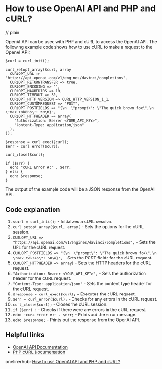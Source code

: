 # How to use OpenAI API and PHP and cURL?
// plain

OpenAI API can be used with PHP and cURL to access the OpenAI API. The following example code shows how to use cURL to make a request to the OpenAI API:

```
$curl = curl_init();

curl_setopt_array($curl, array(
  CURLOPT_URL => "https://api.openai.com/v1/engines/davinci/completions",
  CURLOPT_RETURNTRANSFER => true,
  CURLOPT_ENCODING => "",
  CURLOPT_MAXREDIRS => 10,
  CURLOPT_TIMEOUT => 30,
  CURLOPT_HTTP_VERSION => CURL_HTTP_VERSION_1_1,
  CURLOPT_CUSTOMREQUEST => "POST",
  CURLOPT_POSTFIELDS => "{\n  \"prompt\": \"The quick brown fox\",\n  \"max_tokens\": 50\n}",
  CURLOPT_HTTPHEADER => array(
    "Authorization: Bearer <YOUR_API_KEY>",
    "Content-Type: application/json"
  ),
));

$response = curl_exec($curl);
$err = curl_error($curl);

curl_close($curl);

if ($err) {
  echo "cURL Error #:" . $err;
} else {
  echo $response;
}
```

The output of the example code will be a JSON response from the OpenAI API.

## Code explanation


1. `$curl = curl_init();` - Initializes a cURL session.
2. `curl_setopt_array($curl, array(` - Sets the options for the cURL session.
3. `CURLOPT_URL => "https://api.openai.com/v1/engines/davinci/completions",` - Sets the URL for the cURL request.
4. `CURLOPT_POSTFIELDS => "{\n  \"prompt\": \"The quick brown fox\",\n  \"max_tokens\": 50\n}",` - Sets the POST fields for the cURL request.
5. `CURLOPT_HTTPHEADER => array(` - Sets the HTTP headers for the cURL request.
6. `"Authorization: Bearer <YOUR_API_KEY>",` - Sets the authorization header for the cURL request.
7. `"Content-Type: application/json"` - Sets the content type header for the cURL request.
8. `$response = curl_exec($curl);` - Executes the cURL request.
9. `$err = curl_error($curl);` - Checks for any errors in the cURL request.
10. `curl_close($curl);` - Closes the cURL session.
11. `if ($err) {` - Checks if there were any errors in the cURL request.
12. `echo "cURL Error #:" . $err;` - Prints out the error message.
13. `echo $response;` - Prints out the response from the OpenAI API.

## Helpful links

- [OpenAI API Documentation](https://openai.com/docs/api-overview/)
- [PHP cURL Documentation](https://www.php.net/manual/en/book.curl.php)

onelinerhub: [How to use OpenAI API and PHP and cURL?](https://onelinerhub.com/php-openai/how-to-use-openai-api-and-php-and-curl)